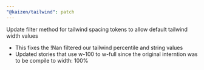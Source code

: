 ```yaml
---
"@kaizen/tailwind": patch
---
```


Update filter method for tailwind spacing tokens to allow default tailwind width values
 - This fixes the !Nan filtered our tailwind percentile and string values
 - Updated stories that use w-100 to w-full since the original interntion was to be compile to width: 100%
 
